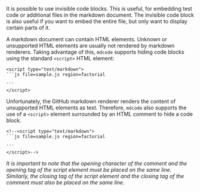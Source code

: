 It is possible to use invisible code blocks. This is useful, for embedding test code or additional files in the markdown document. The invisible code block is also useful if you want to embed the entire file, but only want to display certain parts of it.

A markdown document can contain HTML elements. Unknown or unsupported HTML elements are usually not rendered by markdown renderers. Taking advantage of this, `mdcode` supports hiding code blocks using the standard `<script>` HTML element:

    <script type="text/markdown">
    ```js file=sample.js region=factorial

    ```
    </script>

Unfortunately, the GitHub markdown renderer renders the content of unsupported HTML elements as text. Therefore, `mdcode` also supports the use of a `<script>` element surrounded by an HTML comment to hide a code block.

    <!--<script type="text/markdown">
    ```js file=sample.js region=factorial

    ```
    </script>-->

*It is important to note that the opening character of the comment and the opening tag of the script element must be placed on the same line. Similarly, the closing tag of the script element and the closing tag of the comment must also be placed on the same line.*

